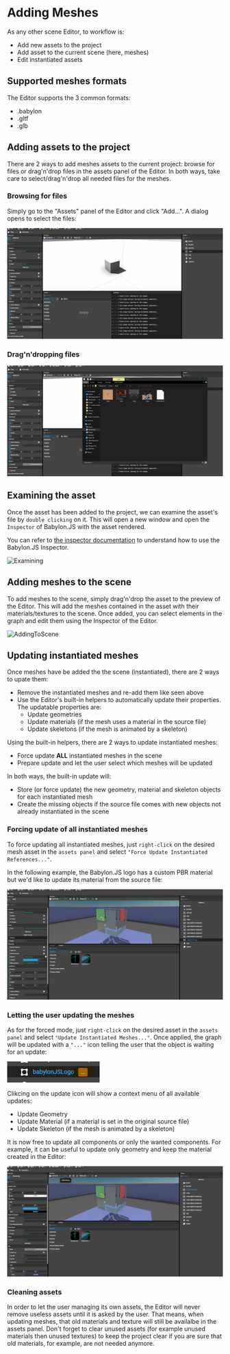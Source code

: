 # Adding Meshes

As any other scene Editor, to workflow is:
* Add new assets to the project
* Add asset to the current scene (here, meshes)
* Edit instantiated assets

## Supported meshes formats
The Editor supports the 3 common formats:
* .babylon
* .gltf
* .glb

## Adding assets to the project
There are 2 ways to add meshes assets to the current project: browse for files or drag'n'drop files in the assets panel of the Editor.
In both ways, take care to select/drag'n'drop all needed files for the meshes.

### Browsing for files
Simply go to the "Assets" panel of the Editor and click "Add...". A dialog opens to select the files:

![Browse](./meshes/browse.gif)

### Drag'n'dropping files

![DragAndDrop](./meshes/draganddrop.gif)

## Examining the asset
Once the asset has been added to the project, we can examine the asset's file by `double clicking` on it. This will open a new window and open the `Inspector` of Babylon.JS with the asset rendered.

You can refer to [the inspector documentation](https://doc.babylonjs.com/features/playground_debuglayer]) to understand how to use the Babylon.JS Inspector.

![Examining](./meshes/examining.gif)

## Adding meshes to the scene
To add meshes to the scene, simply drag'n'drop the asset to the preview of the Editor. This will add the meshes contained in the asset with their materials/textures to the scene.
Once added, you can select elements in the graph and edit them using the Inspector of the Editor.

![AddingToScene](./meshes/addingtoscene.gif)

## Updating instantiated meshes
Once meshes have be added the the scene (instantiated), there are 2 ways to upate them:
- Remove the instantiated meshes and re-add them like seen above
- Use the Editor's built-in helpers to automatically update their properties. The updatable properties are:
  - Update geometries
  - Update materials (if the mesh uses a material in the source file)
  - Update skeletons (if the mesh is animated by a skeleton)

Using the built-in helpers, there are 2 ways to update instantiated meshes:
- Force update **ALL** instantiated meshes in the scene
- Prepare update and let the user select which meshes will be updated

In both ways, the built-in update will:
- Store (or force update) the new geometry, material and skeleton objects for each instantiated mesh
- Create the missing objects if the source file comes with new objects not already instantiated in the scene

### Forcing update of all instantiated meshes
To force updating all instantiated meshes, just `right-click` on the desired mesh asset in the `assets panel` and select `"Force Update Instantiated References..."`.

In the following example, the Babylon.JS logo has a custom PBR material but we'd like to update its material from the source file:

![ForceUpdate](./meshes/force_update.gif)

### Letting the user updating the meshes
As for the forced mode, just `right-click` on the desired asset in the `assets panel` and select `"Update Instantiated Meshes..."`. Once applied, the graph will be updated with a `"..."` icon telling the user that the object is waiting for an update:

![UpdateNotification](./meshes/update_notification.png)

Clikcing on the update icon will show a context menu of all available updates:
- Update Geometry
- Update Material (if a material is set in the original source file)
- Update Skeleton (if the mesh is animated by a skeleton)

It is now free to update all components or only the wanted components. For example, it can be useful to update only geometry and keep the material created in the Editor:

![UserUpdate](./meshes/user_update.gif)

### Cleaning assets
In order to let the user managing its own assets, the Editor will never remove useless assets until it is asked by the user. That means, when updating meshes, that old materials and texture will still be availalbe in the assets panel. Don't forget to clear unused assets (for example unused materials then unused textures) to keep the project clear if you are sure that old materials, for example, are not needed anymore.
